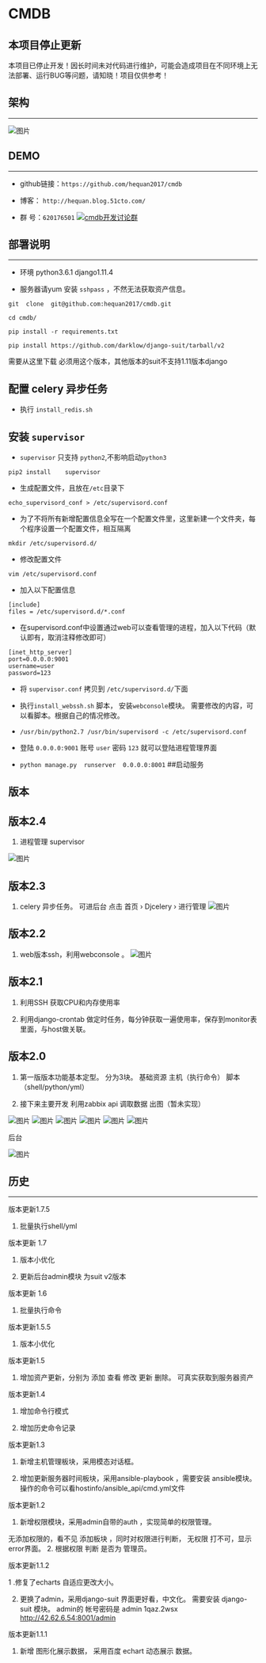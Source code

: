 # CMDB


## 本项目停止更新
本项目已停止开发！因长时间未对代码进行维护，可能会造成项目在不同环境上无法部署、运行BUG等问题，请知晓！项目仅供参考！


## 架构
----------------
![图片](https://github.com/hequan2017/cmdb/blob/master/static/img/111.png)


## DEMO
---------------

* github链接：`https://github.com/hequan2017/cmdb`

* 博客： `http://hequan.blog.51cto.com/`

* 群 号：`620176501`   <a target="_blank" href="//shang.qq.com/wpa/qunwpa?idkey=bbe5716e8bd2075cb27029bd5dd97e22fc4d83c0f61291f47ed3ed6a4195b024"><img border="0" src="https://github.com/hequan2017/cmdb/blob/master/static/img/group.png"  alt="cmdb开发讨论群" title="cmdb开发讨论群"></a>


## 部署说明
-------------------

* 环境 python3.6.1  django1.11.4


* 服务器请yum 安装  `sshpass` ，不然无法获取资产信息。


```
git  clone  git@github.com:hequan2017/cmdb.git

cd cmdb/

pip install -r requirements.txt     

pip install https://github.com/darklow/django-suit/tarball/v2
```
需要从这里下载  必须用这个版本，其他版本的suit不支持1.11版本django



## 配置 celery 异步任务

* 执行 `install_redis.sh` 

## 安装 `supervisor  `

* `supervisor` 只支持 `python2`,不影响启动`python3`
 
 
 `pip2 install    supervisor`      


* 生成配置文件，且放在`/etc`目录下


`echo_supervisord_conf > /etc/supervisord.conf  `
 

* 为了不将所有新增配置信息全写在一个配置文件里，这里新建一个文件夹，每个程序设置一个配置文件，相互隔离

`mkdir /etc/supervisord.d/  `
 

* 修改配置文件


`vim /etc/supervisord.conf`


* 加入以下配置信息


```
[include]
files = /etc/supervisord.d/*.conf
```


* 在supervisord.conf中设置通过web可以查看管理的进程，加入以下代码（默认即有，取消注释修改即可）	


```
[inet_http_server] 
port=0.0.0.0:9001 
username=user
password=123
```



* 将 `supervisor.conf` 拷贝到 `/etc/supervisord.d/`下面


* 执行`install_webssh.sh` 脚本， 安装`webconsole`模块。   需要修改的内容，可以看脚本。根据自己的情况修改。



*  `/usr/bin/python2.7 /usr/bin/supervisord -c /etc/supervisord.conf`

* 登陆 `0.0.0.0:9001` 账号 `user`  密码 `123`  就可以登陆进程管理界面

*  `python manage.py  runserver  0.0.0.0:8001`    ##启动服务

## 版本

版本2.4
-------------
1. 进程管理 supervisor

![图片](https://github.com/hequan2017/cmdb/blob/master/static/img/10.png)


版本2.3
-------
1. celery 异步任务。  可进后台  点击 首页 › Djcelery ›    进行管理
![图片](https://github.com/hequan2017/cmdb/blob/master/static/img/9.png)



版本2.2
-------
1. web版本ssh，利用webconsole 。
![图片](https://github.com/hequan2017/cmdb/blob/master/static/img/8.png)



版本2.1
-------
1. 利用SSH  获取CPU和内存使用率

2. 利用django-crontab 做定时任务，每分钟获取一遍使用率，保存到monitor表里面，与host做关联。



版本2.0
-------
1. 第一版版本功能基本定型。
分为3块。 基础资源        主机（执行命令）     脚本（shell/python/yml）

2. 接下来主要开发 利用zabbix api 调取数据 出图（暂未实现）

![图片](https://github.com/hequan2017/cmdb/blob/master/static/img/1.png)
![图片](https://github.com/hequan2017/cmdb/blob/master/static/img/2.png)
![图片](https://github.com/hequan2017/cmdb/blob/master/static/img/3.png)
![图片](https://github.com/hequan2017/cmdb/blob/master/static/img/4.png)
![图片](https://github.com/hequan2017/cmdb/blob/master/static/img/5.png)
![图片](https://github.com/hequan2017/cmdb/blob/master/static/img/7.png)

后台

![图片](https://github.com/hequan2017/cmdb/blob/master/static/img/6.png)






## 历史
------------------------

版本更新1.7.5

1. 批量执行shell/yml


版本更新 1.7

1. 版本小优化

2. 更新后台admin模块 为suit v2版本



版本更新 1.6

1. 批量执行命令


版本更新1.5.5

1. 版本小优化


版本更新1.5

1. 增加资产更新，分别为 添加 查看 修改 更新 删除。 可真实获取到服务器资产


版本更新1.4

1. 增加命令行模式

2. 增加历史命令记录


版本更新1.3

1. 新增主机管理板块，采用模态对话框。

2. 增加更新服务器时间板块，采用ansible-playbook ，需要安装 ansible模块。 操作的命令可以看hostinfo/ansible_api/cmd.yml文件


版本更新1.2

1. 新增权限模块，采用admin自带的auth ，实现简单的权限管理。

无添加权限的，看不见 添加板块 ，同时对权限进行判断， 无权限 打不可，显示 error界面。
2. 根据权限 判断 是否为 管理员。


版本更新1.1.2

1 .修复了echarts 自适应更改大小。

2. 更换了admin，采用django-suit 界面更好看，中文化。 需要安装 django-suit 模块。 admin的 帐号密码是 admin 1qaz.2wsx http://42.62.6.54:8001/admin


版本更新1.1.1

1. 新增 图形化展示数据， 采用百度 echart 动态展示 数据。
